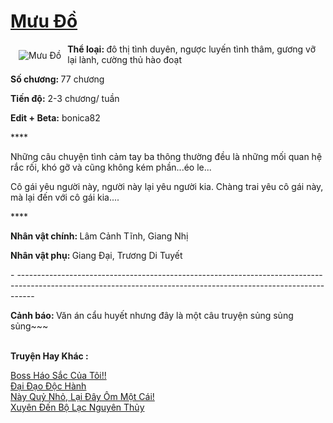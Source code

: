 <a href="https://utruyen.com/truyen/muu-do/19500/" title="Mưu Đồ"><h1>Mưu Đồ</h1></a><div style="display:table"><img align="right" style="float: left; padding: 10px;" src="https://utruyen.com/images/story/200x260/muu-do.jpg" alt="Mưu Đồ"><b>Thể loại: </b>đô thị tình duyên, ngược luyến tình thâm, gương vỡ lại lành, cường thủ hào đoạt<p></p><b>Số chương: </b>77 chương<p></p><b>Tiến độ:</b> 2-3 chương/ tuần<p></p><b>Edit + Beta:</b> bonica82<p></p>**** <p></p>Những câu chuyện tình cảm tay ba thông thường đều là những mối quan hệ rắc rối, khó gỡ và cũng không kém phần...éo le...<p></p>Cô gái yêu người này, người này lại yêu người kia. Chàng trai yêu cô gái này, mà lại đến với cô gái kia.... <p></p>****<p></p><b>Nhân vật chính: </b>Lâm Cảnh Tĩnh, Giang Nhị<p></p><b>Nhân vật phụ: </b>Giang Đại, Trương Di Tuyết<p></p>- ----------------------------------------------------------------------------------------------------------------------------------------------------------------<p></p><b>Cảnh báo: </b>Văn án cẩu huyết nhưng đây là một câu truyện sủng sủng sủng~~~</div><p><br><b>Truyện Hay Khác :</b></p><a href="https://utruyen.com/truyen/boss-hao-sac-cua-toi/18880/" alt="Boss Háo Sắc Của Tôi!!">Boss Háo Sắc Của Tôi!!</a><br/><a href="https://github.com/quanluxury/ngontinhhot/tree/master/truyenhay/9964/" alt="Đại Đạo Độc Hành">Đại Đạo Độc Hành</a><br/><a href="https://www.flickr.com/photos/184340401@N07/48818748428/" alt="Này Quỷ Nhỏ, Lại Đây Ôm Một Cái!">Này Quỷ Nhỏ, Lại Đây Ôm Một Cái!</a><br/><a href="https://www.flickr.com/photos/184340401@N07/48819071672/" alt="Xuyên Đến Bộ Lạc Nguyên Thủy">Xuyên Đến Bộ Lạc Nguyên Thủy</a><br/>